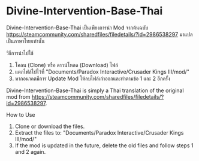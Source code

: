 # Divine-Intervention-Base-Thai

Divine-Intervention-Base-Thai เป็นเพียงการนำ Mod จากต้นฉบับ https://steamcommunity.com/sharedfiles/filedetails/?id=2986538297 มาแปลเป็นภาษาไทยเท่านั้น

วิธีการนำไปใช้
1. โคลน (Clone) หรือ ดาวน์โหลด (Download) ไฟล์
2. แตกไฟล์ไปไว้ที่ "Documents/Paradox Interactive/Crusader Kings III/mod/" 
3. หากอนาคตมีการ Update Mod ให้ลบไฟล์เก่าออกและทำตามข้อ 1 และ 2 อีกครั้ง

Divine-Intervention-Base-Thai is simply a Thai translation of the original mod from https://steamcommunity.com/sharedfiles/filedetails/?id=2986538297.

How to Use
1.	Clone or download the files.
2.	Extract the files to:
"Documents/Paradox Interactive/Crusader Kings III/mod/"
3.	If the mod is updated in the future, delete the old files and follow steps 1 and 2 again.
